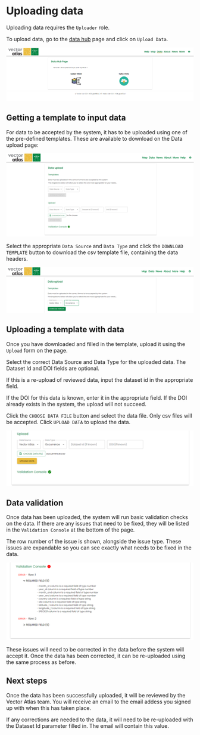 # Uploading data

Uploading data requires the `Uploader` role.

To upload data, go to the [data hub](https://vectoratlas.icipe.org/dataHub) page and click on `Upload Data`.

![Data Hub page](datahub.png)

## Getting a template to input data

For data to be accepted by the system, it has to be uploaded using one of the pre-defined templates. These are available to download on the Data upload page:

![Data upload page](dataupload.png)

Select the appropriate `Data Source` and `Data Type` and click the `DOWNLOAD TEMPLATE` button to download the csv template file, containing the data headers.

![Template download](template.png)

## Uploading a template with data

Once you have downloaded and filled in the template, upload it using the `Upload` form on the page.

Select the correct Data Source and Data Type for the uploaded data. The Dataset Id and DOI fields are optional.

If this is a re-upload of reviewed data, input the dataset id in the appropriate field.

If the DOI for this data is known, enter it in the appropriate field. If the DOI already exists in the system, the upload will not succeed.

Click the `CHOOSE DATA FILE` button and select the data file. Only csv files will be accepted. Click `UPLOAD DATA` to upload the data.

![Upload form](upload-form.png)

## Data validation

Once data has been uploaded, the system will run basic validation checks on the data. If there are any issues that need to be fixed, they will be listed in the `Validation Console` at the bottom of the page.

The row number of the issue is shown, alongside the issue type. These issues are expandable so you can see exactly what needs to be fixed in the data.

![Validation issues](validation-issues.png)

These issues will need to be corrected in the data before the system will accept it. Once the data has been corrected, it can be re-uploaded using the same process as before.

## Next steps

Once the data has been successfully uploaded, it will be reviewed by the Vector Atlas team. You will receive an email to the email addess you signed up with when this has taken place.

If any corrections are needed to the data, it will need to be re-uploaded with the Dataset Id parameter filled in. The email will contain this value.
